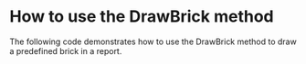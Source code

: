 # How to use the DrawBrick method


<p>The following code demonstrates how to use the DrawBrick method to draw a predefined brick in a report.</p>

<br/>


